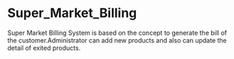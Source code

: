 # Super_Market_Billing
Super Market Billing System is based on the concept to generate the bill of the customer.Administrator can add new products and also can update the detail of exited products.
